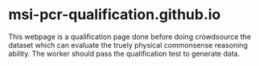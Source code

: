 # msi-pcr-qualification.github.io
This webpage is a qualification page done before doing crowdsource the dataset which can evaluate the truely physical commonsense reasoning ability. The worker should pass the qualification test to generate data.
